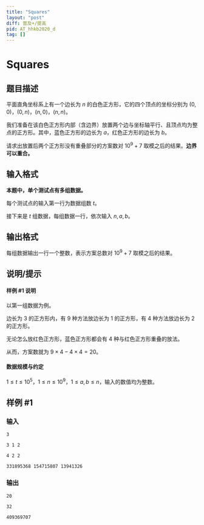 ```yaml
---
title: "Squares"
layout: "post"
diff: 普及+/提高
pid: AT_hhkb2020_d
tag: []
---
```


# Squares

## 题目描述

平面直角坐标系上有一个边长为 $n$ 的白色正方形，它的四个顶点的坐标分别为 $(0,0)$，$(0,n)$，$(n,0)$，$(n,n)$。

我们准备在该白色正方形内部（含边界）放置两个边与坐标轴平行、且顶点均为整点的正方形。其中，蓝色正方形的边长为 $a$，红色正方形的边长为 $b$。

请求出放置后两个正方形没有重叠部分的方案数对 $10^9+7$ 取模之后的结果。**边界可以重合。**

## 输入格式

**本题中，单个测试点有多组数据。**

每个测试点的输入第一行为数据组数 $t$。

接下来是 $t$ 组数据，每组数据一行，依次输入 $n,a,b$。

## 输出格式

每组数据输出一行一个整数，表示方案总数对 $10^9+7$ 取模之后的结果。

## 说明/提示

#### 样例 #1 说明

以第一组数据为例。

边长为 $3$ 的正方形内，有 $9$ 种方法放边长为 $1$ 的正方形，有 $4$ 种方法放边长为 $2$ 的正方形。

无论怎么放红色正方形，蓝色正方形都会有 $4$ 种与红色正方形重叠的放法。

从而，方案数就为 $9 \times 4 - 4 \times 4 =20$。

#### 数据规模与约定

$1 \le t \le 10^5$，$1 \le n \le 10^9$，$1 \le a,b \le n$，输入的数值均为整数。

## 样例 #1

### 输入

```
3
3 1 2
4 2 2
331895368 154715807 13941326
```

### 输出

```
20
32
409369707
```

